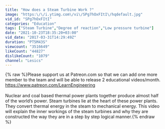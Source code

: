 ```yaml
---
title: "How does a Steam Turbine Work ?"
image: "https:\/\/i.ytimg.com\/vi\/SPg7hOxFItI\/hqdefault.jpg"
vid_id: "SPg7hOxFItI"
categories: "Education"
tags: ["Steam Turbine","Degree of reaction","Low pressure turbine"]
date: "2021-10-23T18:35:20+03:00"
vid_date: "2017-03-31T14:29:49Z"
duration: "PT5M43S"
viewcount: "3516649"
likeCount: "44827"
dislikeCount: "1079"
channel: "Lesics"
---
```

{% raw %}Please support us at Patreon.com so that we can add one more member to the team and will be able to release 2 educational videos/month.<br /><a rel="nofollow" target="blank" href="https://www.patreon.com/LearnEngineering">https://www.patreon.com/LearnEngineering</a><br /> <br />Nuclear and coal based thermal power plants together produce almost half of the world’s power. Steam turbines lie at the heart of these power plants. They convert thermal energy  in the steam to mechanical energy. This video will explain the inner workings of the steam turbines and why they  are constructed the way they are in a step by step logical manner.{% endraw %}
